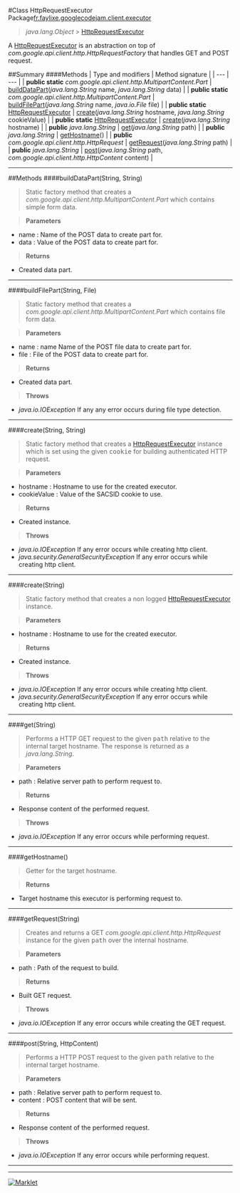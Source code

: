 #Class HttpRequestExecutor
Package[fr.faylixe.googlecodejam.client.executor](README.md)<br>

> *java.lang.Object* > [HttpRequestExecutor](HttpRequestExecutor.md)

A [HttpRequestExecutor](HttpRequestExecutor.md) is an abstraction
 on top of *com.google.api.client.http.HttpRequestFactory* that handles
 GET and POST request.

##Summary
####Methods
| Type and modifiers | Method signature |
| --- | --- |
| **public static** *com.google.api.client.http.MultipartContent.Part* | [buildDataPart](#builddatapartstring-string)(*java.lang.String* name, *java.lang.String* data) |
| **public static** *com.google.api.client.http.MultipartContent.Part* | [buildFilePart](#buildfilepartstring-file)(*java.lang.String* name, *java.io.File* file) |
| **public static** [HttpRequestExecutor](HttpRequestExecutor.md) | [create](#createstring-string)(*java.lang.String* hostname, *java.lang.String* cookieValue) |
| **public static** [HttpRequestExecutor](HttpRequestExecutor.md) | [create](#createstring)(*java.lang.String* hostname) |
| **public** *java.lang.String* | [get](#getstring)(*java.lang.String* path) |
| **public** *java.lang.String* | [getHostname](#gethostname)() |
| **public** *com.google.api.client.http.HttpRequest* | [getRequest](#getrequeststring)(*java.lang.String* path) |
| **public** *java.lang.String* | [post](#poststring-httpcontent)(*java.lang.String* path, *com.google.api.client.http.HttpContent* content) |

---


##Methods
####buildDataPart(String, String)
> Static factory method that creates a *com.google.api.client.http.MultipartContent.Part* which contains
 simple form data.

> **Parameters**
* name : Name of the POST data to create part for.
* data : Value of the POST data to create part for.

> **Returns**
* Created data part.


---

####buildFilePart(String, File)
> Static factory method that creates a *com.google.api.client.http.MultipartContent.Part* which contains
 file form data.

> **Parameters**
* name : name Name of the POST file data to create part for.
* file : File of the POST data to create part for.

> **Returns**
* Created data part.

> **Throws**
* *java.io.IOException* If any any error occurs during file type detection.


---

####create(String, String)
> Static factory method that creates a [HttpRequestExecutor](HttpRequestExecutor.md) instance
 which is set using the given <tt>cookie</tt> for building authenticated
 HTTP request.

> **Parameters**
* hostname : Hostname to use for the created executor.
* cookieValue : Value of the SACSID cookie to use.

> **Returns**
* Created instance.

> **Throws**
* *java.io.IOException* If any error occurs while creating http client.
* *java.security.GeneralSecurityException* If any error occurs while creating http client.


---

####create(String)
> Static factory method that creates a non logged
 [HttpRequestExecutor](HttpRequestExecutor.md) instance.

> **Parameters**
* hostname : Hostname to use for the created executor.

> **Returns**
* Created instance.

> **Throws**
* *java.io.IOException* If any error occurs while creating http client.
* *java.security.GeneralSecurityException* If any error occurs while creating http client.


---

####get(String)
> Performs a HTTP GET request to the given <tt>path</tt>
 relative to the internal target hostname. The response
 is returned as a *java.lang.String*.

> **Parameters**
* path : Relative server path to perform request to.

> **Returns**
* Response content of the performed request.

> **Throws**
* *java.io.IOException* If any error occurs while performing request.


---

####getHostname()
> Getter for the target hostname.

> **Returns**
* Target hostname this executor is performing request to.


---

####getRequest(String)
> Creates and returns a GET *com.google.api.client.http.HttpRequest* instance
 for the given <tt>path</tt> over the internal hostname.

> **Parameters**
* path : Path of the request to build.

> **Returns**
* Built GET request.

> **Throws**
* *java.io.IOException* If any error occurs while creating the GET request.


---

####post(String, HttpContent)
> Performs a HTTP POST request to the given <tt>path</tt>
 relative to the internal target hostname.

> **Parameters**
* path : Relative server path to perform request to.
* content : POST content that will be sent.

> **Returns**
* Response content of the performed request.

> **Throws**
* *java.io.IOException* If any error occurs while performing request.


---

---

[![Marklet](https://img.shields.io/badge/Generated%20by-Marklet-green.svg)](https://github.com/Faylixe/marklet)